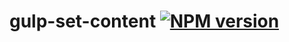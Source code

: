 # gulp-set-content [![NPM version][npm-image]][npm-url]


[npm-image]: https://img.shields.io/npm/v/gulp-set-content.svg?style=flat
[npm-url]: https://npmjs.org/package/gulp-set-content
